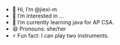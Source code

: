 - 👋 Hi, I’m @jiexi-m
- 👀 I’m interested in ...
- 🌱 I’m currently learning java for AP CSA. 
- 😄 Pronouns: she/her
- ⚡ Fun fact: I can play two instruments. 

<!---
jiexi-m/jiexi-m is a ✨ special ✨ repository because its `README.md` (this file) appears on your GitHub profile.
You can click the Preview link to take a look at your changes.
--->
